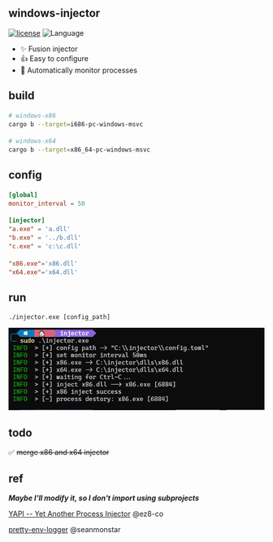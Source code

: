 ## windows-injector
[![license](https://img.shields.io/badge/license-MIT-yellow.svg?style=flat)](https://github.com/piz-ewing/injector/blob/main/LICENSE)
![Language](https://img.shields.io/badge/language-rust-brightgreen)

- ✨ Fusion injector
- 👍 Easy to configure
- 🚅 Automatically monitor processes

## build
```bash
# windows-x86
cargo b --target=i686-pc-windows-msvc

# windows-x64
cargo b --target=x86_64-pc-windows-msvc
```

## config
```toml
[global]
monitor_interval = 50

[injector]
"a.exe" = 'a.dll'
"b.exe" = '../b.dll'
"c.exe" = 'c:\c.dll'

"x86.exe"='x86.dll'
"x64.exe"='x64.dll'

```
## run

```
./injector.exe [config_path]
```

![demo](./demo.png)

## todo
✅ ~~merge x86 and x64 injector~~

## ref

***Maybe I'll modify it, so I don't import using subprojects***

[YAPI -- Yet Another Process Injector](https://github.com/ez8-co/yapi.git) @ez8-co

[pretty-env-logger](https://github.com/seanmonstar/pretty-env-logger.git) @seanmonstar
